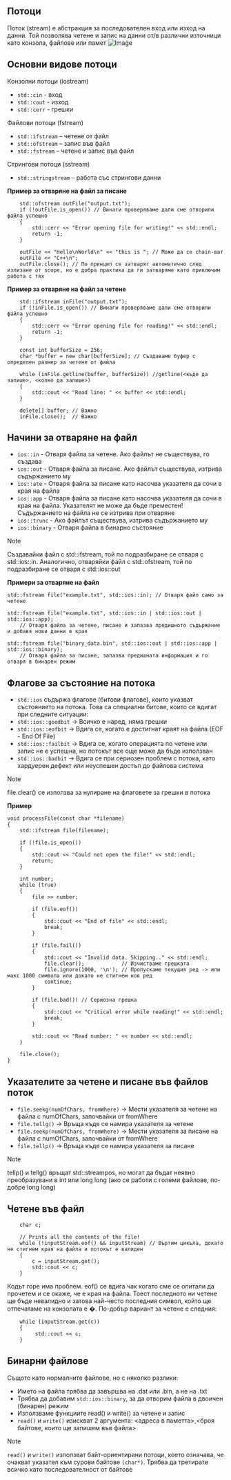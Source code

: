 ## **Потоци**

Поток (stream) е абстракция за последователен вход или изход на данни. Той позволява четене и запис на данни от/в различни източници като конзола, файлове или памет
![Image](https://github.com/user-attachments/assets/c1312a7b-ac8b-4c3b-9dc3-3fcc166b6b98)

## **Основни видове потоци**

Конзолни потоци (iostream)
- `std::cin` - вход
- `std::cout` - изход
- `std::cerr` - грешки

Файлови потоци (fstream)
- `std::ifstream` – четене от файл
- `std::ofstream` – запис във файл
- `std::fstream` – четене и запис във файл

Стрингови потоци (sstream)
- `std::stringstream` – работа със стрингови данни

**Пример за отваряне на файл за писане**

```
    std::ofstream outFile("output.txt");
    if (!outFile.is_open()) // Винаги проверяваме дали сме отворили файла успешно
    {
        std::cerr << "Error opening file for writing!" << std::endl;
        return -1;
    }

    outFile << "Hello\nWorld\n" << "this is "; // Може да се chain-ват
    outFile << "C++\n";
    outFile.close(); // По принцип се затварят автоматично след излизане от scope, но е добра практика да ги затваряме като приключим работа с тях
```

**Пример за отваряне на файл за четене**

```
    std::ifstream inFile("output.txt");
    if (!inFile.is_open()) // Винаги проверяваме дали сме отворили файла успешно
    {
        std::cerr << "Error opening file for reading!" << std::endl;
        return -1;
    }

    const int bufferSize = 256;
    char *buffer = new char[bufferSize]; // Създаваме буфер с определен размер за четене от файла

    while (inFile.getline(buffer, bufferSize)) //getline(<къде да запише>, <колко да запише>)
    {
        std::cout << "Read line: " << buffer << std::endl;
    }

    delete[] buffer; // Важно
    inFile.close();  // Важно
```

## **Начини за отваряне на файл**

- `ios::in` - Отваря файла за четене. Ако файлът не съществува, го създава
- `ios::out` - Отваря файла за писане. Ако файлът съществува, изтрива съдържанието му
- `ios::ate` - Отваря файла за писане като насочва указателя да сочи в края на файла
- `ios::app` - Отваря файла за писане като насочва указателя да сочи в края на файла. Указателят не може да бъде преместен! Съдържанието на файла не се изтрива при отваряне
- `ios::trunc` - Ако файлът съществува, изтрива съдържанието му
- `ios::binary` - Отваря файла в бинарно състояние

> [!NOTE]
> Създавайки файл с std::ifstream, той по подразбиране се отваря с std::ios::in. Аналогично, отваряйки файл с std::ofstream, той по подразбиране се отваря с std::ios::out

**Примери за отваряне на файл**

```
std::fstream file("example.txt", std::ios::in); // Отваря файл само за четене

std::fstream file("example.txt", std::ios::in | std::ios::out | std::ios::app);
    // Отваря файла за четене, писане и запазва предишното съдържание и добавя нови данни в края

std::fstream file("binary_data.bin", std::ios::out | std::ios::app | std::ios::binary);
    // Отваря файла за писане, запазва предишната информация и го отваря в бинарен режим
```

## **Флагове за състояние на потока**

- `std::ios` съдържа флагове (битови флагове), които указват състоянието на потока. Това са специални битове, които се вдигат при следните ситуации:
- `std::ios::goodbit` -> Всичко е наред, няма грешки
- `std::ios::eofbit` -> Вдига се, когато е достигнат краят на файла (EOF - End Of File)
- `std::ios::failbit` -> Вдига се, когато операцията по четене или запис не е успешна, но потокът все още може да бъде използван
- `std::ios::badbit` -> Вдига се при сериозен проблем с потока, като хардуерен дефект или неуспешен достъп до файлова система

> [!NOTE]
> file.clear() се използва за нулиране на флаговете за грешки в потока

**Пример**

```
void processFile(const char *filename)
{
    std::ifstream file(filename);

    if (!file.is_open())
    {
        std::cout << "Could not open the file!" << std::endl;
        return;
    }

    int number;
    while (true)
    {
        file >> number;

        if (file.eof())
        {
            std::cout << "End of file" << std::endl;
            break;
        }

        if (file.fail())
        {
            std::cout << "Invalid data. Skipping.." << std::endl;
            file.clear();            // Изчистваме грешката
            file.ignore(1000, '\n'); // Пропускаме текущия ред -> или макс 1000 символа или докато не стигнем нов ред
            continue;
        }

        if (file.bad()) // Сериозна грешка
        {
            std::cout << "Critical error while reading!" << std::endl;
            break;
        }

        std::cout << "Read number: " << number << std::endl;
    }

    file.close();
}
```

## **Указателите за четене и писане във файлов поток**

- `file.seekg(numOfChars, fromWhere)` -> Мести указателя за четене на файла с numOfChars, започвайки от fromWhere
- `file.tellg()` -> Връща къде се намира указателя за четене
- `file.seekp(numOfChars, fromWhere)` -> Мести указателя за писане на файла с numOfChars, започвайки от fromWhere
- `file.tellp()` -> Връща къде се намира указателя за писане

> [!NOTE]
> tellp() и tellg() връщат std::streampos, но могат да бъдат неявно преобразувани в int или long long (ако се работи с големи файлове, по-добре long long)

## **Четене във файл**

```
    char c;

    // Prints all the contents of the file!
    while (!inputStream.eof() && inputStream) // Въртим цикъла, докато не стигнем края на файла и потокът е валиден
    {
        c = inputStream.get();
        std::cout << c;
    }
```

Кодът горе има проблем. eof() се вдига чак когато сме се опитали да прочетем и се окаже, че е края на файла. Тоест последното ни четене ще бъде невалидно и затова най-често последния символ, който ще отпечатаме на конзолата е �. По-добър вариант за четене е следния:

```
    while (inputStream.get(c))
    {
         std::cout << c;
    }
```

## **Бинарни файлове**

Същото като нормалните файлове, но с няколко разлики:

- Името на файла трябва да завършва на .dat или .bin, а не на .txt
- Трябва да добавим `std::ios::binary`, за да отворим файла в двоичен (бинарен) режим
- Използваме функциите read() и write() за четене и запис
- `read()` и `write()` изискват 2 аргумента: <адреса в паметта>,<броя байтове, които ще запишем във файла>

> [!NOTE]
> `read()` и `write()` използват байт-ориентирани потоци, което означава, че очакват указател към сурови байтове `(char*)`. Трябва да третирате всичко като последователност от байтове
